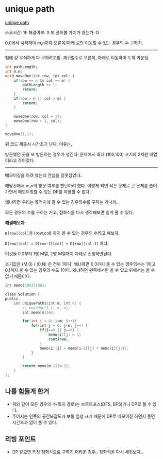 # unique path

[unique path](https://leetcode.com/problems/unique-paths/)

소요시간: 1h
해결여부: X
또 풀어볼 가치가 있는가: O

0,0에서 시작하여 m,n까지 오른쪽/아래 로만 이동할 수 있는 경우의 수 구하기.

---

첨에 걍 무식하게 다 구하려고함.
재귀함수로 오른쪽, 아래로 이동하며 도착 카운팅.

```C
int pathLength;
int m,n;
void moveOne(int row, int col) {
    if(row == n && col == m) {
        pathLength += 1;
        return;
    }
    if(row > n || col > m) {
        return;
    }

    moveOne(row, col + 1);
    moveOne(row + 1, col);
}

moveOne(1,1);
```

위 코드 제출시 시간초과 난다. 이유는,

방문했던 곳을 또 방문하는 경우가 생긴다.
문제에서 최대 (100,100) 크기의 2차원 배열이라고 주어졌다.

---

메모이징을 하려 했는데 컨셉을 잘못잡았다..

해당칸에서 m,n의 방문 여부를 판단하려 했다. 이렇게 되면 작은 문제로 큰 문제를 풀어가면서 메모이징할 수 있는 DP를 이용할 수 없다.

왜냐하면 우리는 목적지에 갈 수 있는 경우의수를 구하는 거니까..

모든 경우의 수를 구하는 거고, 점화식을 다시 생각해보면 쉽게 풀 수 있다.

**해결해보자**

`D[row][col]`을 (row,col) 까지 올 수 있는 경우의 수라고 해보자.

`D[row][col] = D[row-1][col] + D[row][col-1]` 이다.

이것을 0,0부터 1행 M열, 2행 M열까지 차례로 진행하면된다.

초기값은 (M,0) / (0,N) 은 전부 1이다.
왜냐하면 0,0까지 올 수 있는 경우의수는 1이고
0,1까지 올 수 있는 경우의 수도 1이다. 왜냐하면 왼쪽에서만 올 수 있고 위에서는 올 수 없기 때문이다.

```C
int memo[100][100];

class Solution {
public:
    int uniquePaths(int m, int n) {
        // moveOne(1,1, m, n);
        int memo[m][n];

        for(int i = 0; i<m; i++){
            for(int j = 0; j<n; j++) {
                if(i==0 || j==0) {
                    memo[i][j] = 1;
                    continue;
                }
                memo[i][j] = memo[i-1][j] + memo[i][j-1];
            }
        }

        return memo[m-1][n-1];
    }
};
```

## 나를 힘들게 한거

- 위와 같이 모든 경우의 수(특히 경로)는 브루트포스(DFS, BFS)거나 DP로 풀 수 있다.
- 주어지는 인풋의 공간복잡도가 보통 엄청 크기 때문에 DP로 메모이징 하면서 풀면 시간초과 없이 풀 수 있다.

## 리빙 포인트

- DP 같으면 특정 점화식으로 구하기 어려운 경우.. 점화식을 다시 세워보자..
